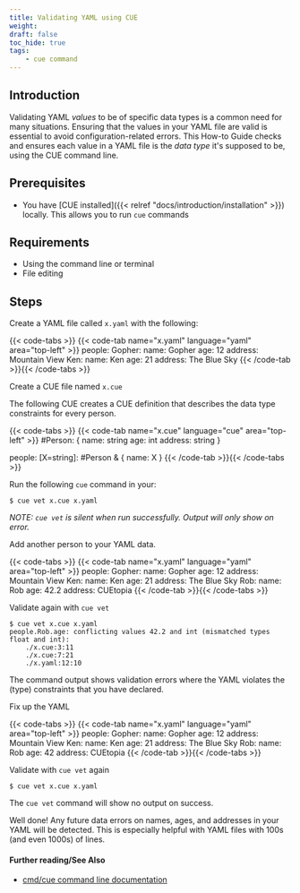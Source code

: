 ```yaml
---
title: Validating YAML using CUE
weight:
draft: false
toc_hide: true
tags:
    - cue command
---
```


## Introduction

Validating YAML _values_ to be of specific data types is a common need for many
situations. Ensuring that the values in your YAML file are valid is essential to
avoid configuration-related errors. This How-to Guide checks and ensures each
value in a YAML file is the _data type_ it's supposed to be, using the CUE command line.

## Prerequisites

-   You have [CUE installed]({{< relref "docs/introduction/installation" >}})
    locally. This allows you to run `cue` commands

## Requirements

- Using the command line or terminal
- File editing

## Steps

Create a YAML file called `x.yaml` with the following:

{{< code-tabs >}}
{{< code-tab name="x.yaml" language="yaml" area="top-left" >}}
people:
  Gopher:
    name: Gopher
    age: 12
    address: Mountain View
  Ken:
    name: Ken
    age: 21
    address: The Blue Sky
{{< /code-tab >}}{{< /code-tabs >}}

Create a CUE file named `x.cue`

The following CUE creates a CUE definition that describes the data type
constraints for every person.

{{< code-tabs >}}
{{< code-tab name="x.cue" language="cue" area="top-left" >}}
#Person: {
	name:    string
	age:     int
	address: string
}

people: [X=string]: #Person & {
	name: X
}
{{< /code-tab >}}{{< /code-tabs >}}

Run the following `cue` command in your:

```text { title="TERMINAL" type="terminal" codeToCopy="Y3VlIHZldCB4LmN1ZSB4LnlhbWw=" }
$ cue vet x.cue x.yaml
```

_NOTE: `cue vet` is silent when run successfully. Output will only show on error._

Add another person to your YAML data.

{{< code-tabs >}}
{{< code-tab name="x.yaml" language="yaml" area="top-left" >}}
people:
  Gopher:
    name: Gopher
    age: 12
    address: Mountain View
  Ken:
    name: Ken
    age: 21
    address: The Blue Sky
  Rob:
    name: Rob
    age: 42.2
    address: CUEtopia
{{< /code-tab >}}{{< /code-tabs >}}

Validate again with `cue vet`

```text { title="TERMINAL" type="terminal" codeToCopy="Y3VlIHZldCB4LmN1ZSB4LnlhbWw=" }
$ cue vet x.cue x.yaml
people.Rob.age: conflicting values 42.2 and int (mismatched types float and int):
    ./x.cue:3:11
    ./x.cue:7:21
    ./x.yaml:12:10
```

The command output shows validation errors where the YAML violates
the (type) constraints that you have declared.

Fix up the YAML

{{< code-tabs >}}
{{< code-tab name="x.yaml" language="yaml" area="top-left" >}}
people:
  Gopher:
    name: Gopher
    age: 12
    address: Mountain View
  Ken:
    name: Ken
    age: 21
    address: The Blue Sky
  Rob:
    name: Rob
    age: 42
    address: CUEtopia
{{< /code-tab >}}{{< /code-tabs >}}

Validate with `cue vet` again

```text { title="TERMINAL" type="terminal" codeToCopy="Y3VlIHZldCB4LmN1ZSB4LnlhbWw=" }
$ cue vet x.cue x.yaml
```

The `cue vet` command will show no output on success.

Well done! Any future data errors on names, ages, and addresses in your YAML
will be detected. This is especially helpful with YAML files
with 100s (and even 1000s) of lines.

#### Further reading/See Also

- [cmd/cue command line documentation](https://cue.googlesource.com/cue/+/refs/tags/v0.2.0/doc/cmd/cue.md)
